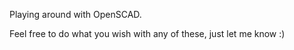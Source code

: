 Playing around with OpenSCAD. 

Feel free to do what you wish with any of these, just let me know :)
